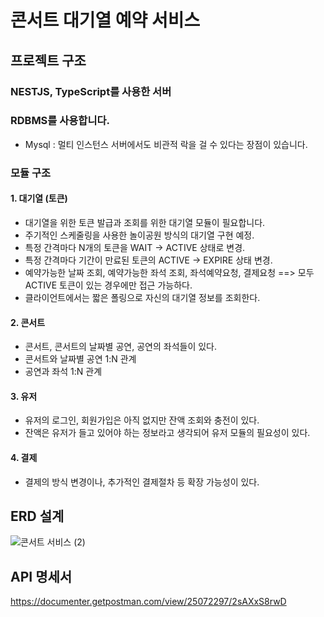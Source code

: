 # 콘서트 대기열 예약 서비스
## 프로젝트 구조
### NESTJS, TypeScript를 사용한 서버
### RDBMS를 사용합니다.
+ Mysql : 멀티 인스턴스 서버에서도 비관적 락을 걸 수 있다는 장점이 있습니다.
### 모듈 구조
#### 1. 대기열 (토큰)
+ 대기열을 위한 토큰 발급과 조회를 위한 대기열 모듈이 필요합니다.
+ 주기적인 스케줄링을 사용한 놀이공원 방식의 대기열 구현 예정.
+ 특정 간격마다 N개의 토큰을 WAIT -> ACTIVE 상태로 변경.
+ 특정 간격마다 기간이 만료된 토큰의 ACTIVE -> EXPIRE 상태 변경.
+ 예약가능한 날짜 조회, 예약가능한 좌석 조회, 좌석예약요청, 결제요청 ==> 모두 ACTIVE 토큰이 있는 경우에만 접근 가능하다.
+ 클라이언트에서는 짧은 폴링으로 자신의 대기열 정보를 조회한다.
#### 2. 콘서트
+ 콘서트, 콘서트의 날짜별 공연, 공연의 좌석들이 있다.
+ 콘서트와 날짜별 공연 1:N 관계
+ 공연과 좌석 1:N 관계
#### 3. 유저
+ 유저의 로그인, 회원가입은 아직 없지만 잔액 조회와 충전이 있다.
+ 잔액은 유저가 들고 있어야 하는 정보라고 생각되어 유저 모듈의 필요성이 있다.
#### 4. 결제
+ 결제의 방식 변경이나, 추가적인 결제절차 등 확장 가능성이 있다.


## ERD 설계
![콘서트 서비스 (2)](https://github.com/user-attachments/assets/6788046e-fccd-4432-8a59-4d4ce24ff601)

## API 명세서
<https://documenter.getpostman.com/view/25072297/2sAXxS8rwD>

